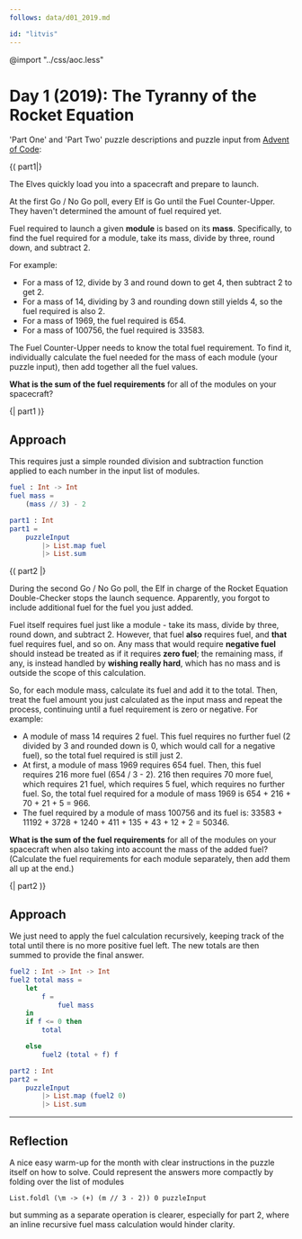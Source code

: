 ```yaml
---
follows: data/d01_2019.md

id: "litvis"
---
```


@import "../css/aoc.less"

# Day 1 (2019): The Tyranny of the Rocket Equation

'Part One' and 'Part Two' puzzle descriptions and puzzle input from [Advent of Code](https://adventofcode.com/2019/day/1):

{( part1|}

The Elves quickly load you into a spacecraft and prepare to launch.

At the first Go / No Go poll, every Elf is Go until the Fuel Counter-Upper. They haven't determined the amount of fuel required yet.

Fuel required to launch a given **module** is based on its **mass**. Specifically, to find the fuel required for a module, take its mass, divide by three, round down, and subtract 2.

For example:

- For a mass of 12, divide by 3 and round down to get 4, then subtract 2 to get 2.
- For a mass of 14, dividing by 3 and rounding down still yields 4, so the fuel required is also 2.
- For a mass of 1969, the fuel required is 654.
- For a mass of 100756, the fuel required is 33583.

The Fuel Counter-Upper needs to know the total fuel requirement. To find it, individually calculate the fuel needed for the mass of each module (your puzzle input), then add together all the fuel values.

**What is the sum of the fuel requirements** for all of the modules on your spacecraft?

{| part1 )}

## Approach

This requires just a simple rounded division and subtraction function applied to each number in the input list of modules.

```elm {l}
fuel : Int -> Int
fuel mass =
    (mass // 3) - 2
```

```elm {l r}
part1 : Int
part1 =
    puzzleInput
        |> List.map fuel
        |> List.sum
```

{( part2 |}

During the second Go / No Go poll, the Elf in charge of the Rocket Equation Double-Checker stops the launch sequence. Apparently, you forgot to include additional fuel for the fuel you just added.

Fuel itself requires fuel just like a module - take its mass, divide by three, round down, and subtract 2. However, that fuel **also** requires fuel, and **that** fuel requires fuel, and so on. Any mass that would require **negative fuel** should instead be treated as if it requires **zero fuel**; the remaining mass, if any, is instead handled by **wishing really hard**, which has no mass and is outside the scope of this calculation.

So, for each module mass, calculate its fuel and add it to the total. Then, treat the fuel amount you just calculated as the input mass and repeat the process, continuing until a fuel requirement is zero or negative. For example:

- A module of mass 14 requires 2 fuel. This fuel requires no further fuel (2 divided by 3 and rounded down is 0, which would call for a negative fuel), so the total fuel required is still just 2.
- At first, a module of mass 1969 requires 654 fuel. Then, this fuel requires 216 more fuel (654 / 3 - 2). 216 then requires 70 more fuel, which requires 21 fuel, which requires 5 fuel, which requires no further fuel. So, the total fuel required for a module of mass 1969 is 654 + 216 + 70 + 21 + 5 = 966.
- The fuel required by a module of mass 100756 and its fuel is: 33583 + 11192 + 3728 + 1240 + 411 + 135 + 43 + 12 + 2 = 50346.

**What is the sum of the fuel requirements** for all of the modules on your spacecraft when also taking into account the mass of the added fuel? (Calculate the fuel requirements for each module separately, then add them all up at the end.)

{| part2 )}

## Approach

We just need to apply the fuel calculation recursively, keeping track of the total until there is no more positive fuel left. The new totals are then summed to provide the final answer.

```elm {l}
fuel2 : Int -> Int -> Int
fuel2 total mass =
    let
        f =
            fuel mass
    in
    if f <= 0 then
        total

    else
        fuel2 (total + f) f
```

```elm {l r}
part2 : Int
part2 =
    puzzleInput
        |> List.map (fuel2 0)
        |> List.sum
```

---

## Reflection

A nice easy warm-up for the month with clear instructions in the puzzle itself on how to solve. Could represent the answers more compactly by folding over the list of modules

    List.foldl (\m -> (+) (m // 3 - 2)) 0 puzzleInput

but summing as a separate operation is clearer, especially for part 2, where an inline recursive fuel mass calculation would hinder clarity.
